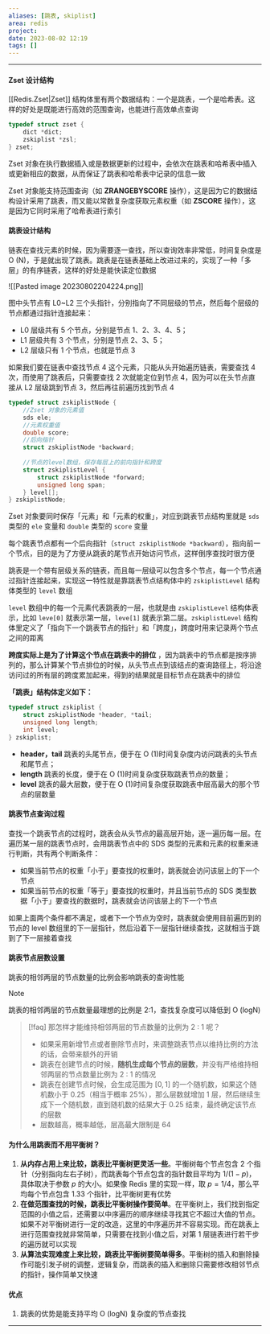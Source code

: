 ```yaml
---
aliases: [跳表, skiplist]
area: redis
project: 
date: 2023-08-02 12:19
tags: []
---
```

---
#### Zset 设计结构
[[Redis.Zset|Zset]] 结构体里有两个数据结构：一个是跳表，一个是哈希表。这样的好处是既能进行高效的范围查询，也能进行高效单点查询
```cpp
typedef struct zset {
    dict *dict;
    zskiplist *zsl;
} zset;
```
Zset 对象在执行数据插入或是数据更新的过程中，会依次在跳表和哈希表中插入或更新相应的数据，从而保证了跳表和哈希表中记录的信息一致

Zset 对象能支持范围查询（如 **ZRANGEBYSCORE** 操作），这是因为它的数据结构设计采用了跳表，而又能以常数复杂度获取元素权重（如 **ZSCORE** 操作），这是因为它同时采用了哈希表进行索引

#### 跳表设计结构
链表在查找元素的时候，因为需要逐一查找，所以查询效率非常低，时间复杂度是 O (N)，于是就出现了跳表。跳表是在链表基础上改进过来的，实现了一种「多层」的有序链表，这样的好处是能快读定位数据

![[Pasted image 20230802204224.png]]

图中头节点有 L0~L2 三个头指针，分别指向了不同层级的节点，然后每个层级的节点都通过指针连接起来：
- L0 层级共有 5 个节点，分别是节点 1、2、3、4、5；
- L1 层级共有 3 个节点，分别是节点 2、3、5；
- L2 层级只有 1 个节点，也就是节点 3 

如果我们要在链表中查找节点 4 这个元素，只能从头开始遍历链表，需要查找 4 次，而使用了跳表后，只需要查找 2 次就能定位到节点 4，因为可以在头节点直接从 L2 层级跳到节点 3，然后再往前遍历找到节点 4

```cpp
typedef struct zskiplistNode {
    //Zset 对象的元素值
    sds ele;
    //元素权重值
    double score;
    //后向指针
    struct zskiplistNode *backward;
  
    //节点的level数组，保存每层上的前向指针和跨度
    struct zskiplistLevel {
        struct zskiplistNode *forward;
        unsigned long span;
    } level[];
} zskiplistNode;
```
Zset 对象要同时保存「元素」和「元素的权重」，对应到跳表节点结构里就是 `sds` 类型的 `ele` 变量和 `double` 类型的 `score` 变量

每个跳表节点都有一个后向指针（`struct zskiplistNode *backward`），指向前一个节点，目的是为了方便从跳表的尾节点开始访问节点，这样倒序查找时很方便

跳表是一个带有层级关系的链表，而且每一层级可以包含多个节点，每一个节点通过指针连接起来，实现这一特性就是靠跳表节点结构体中的 `zskiplistLevel` 结构体类型的 `level` 数组

`level` 数组中的每一个元素代表跳表的一层，也就是由 `zskiplistLevel` 结构体表示，比如 `leve[0]` 就表示第一层，`leve[1]` 就表示第二层。`zskiplistLevel` 结构体里定义了「指向下一个跳表节点的指针」和「跨度」，跨度时用来记录两个节点之间的距离

**跨度实际上是为了计算这个节点在跳表中的排位** ，因为跳表中的节点都是按序排列的，那么计算某个节点排位的时候，从头节点点到该结点的查询路径上，将沿途访问过的所有层的跨度累加起来，得到的结果就是目标节点在跳表中的排位

**「跳表」结构体定义如下：**
```cpp
typedef struct zskiplist {
    struct zskiplistNode *header, *tail;
    unsigned long length;
    int level;
} zskiplist;
```
- **header，tail** 跳表的头尾节点，便于在 O (1)时间复杂度内访问跳表的头节点和尾节点；
- **length** 跳表的长度，便于在 O (1)时间复杂度获取跳表节点的数量；
- **level** 跳表的最大层数，便于在 O (1)时间复杂度获取跳表中层高最大的那个节点的层数量

#### 跳表节点查询过程
查找一个跳表节点的过程时，跳表会从头节点的最高层开始，逐一遍历每一层。在遍历某一层的跳表节点时，会用跳表节点中的 SDS 类型的元素和元素的权重来进行判断，共有两个判断条件：
- 如果当前节点的权重「小于」要查找的权重时，跳表就会访问该层上的下一个节点
- 如果当前节点的权重「等于」要查找的权重时，并且当前节点的 SDS 类型数据「小于」要查找的数据时，跳表就会访问该层上的下一个节点

如果上面两个条件都不满足，或者下一个节点为空时，跳表就会使用目前遍历到的节点的 level 数组里的下一层指针，然后沿着下一层指针继续查找，这就相当于跳到了下一层接着查找

#### 跳表节点层数设置
跳表的相邻两层的节点数量的比例会影响跳表的查询性能
> [!note] 
> 跳表的相邻两层的节点数量最理想的比例是 2:1，查找复杂度可以降低到 O (logN)

> [!faq] 那怎样才能维持相邻两层的节点数量的比例为 2 : 1 呢？
> - 如果采用新增节点或者删除节点时，来调整跳表节点以维持比例的方法的话，会带来额外的开销
> - 跳表在创建节点的时候，**随机生成每个节点的层数**，并没有严格维持相邻两层的节点数量比例为 2 : 1 的情况
> - 跳表在创建节点时候，会生成范围为 $[0, 1]$ 的一个随机数，如果这个随机数小于 $0.25$（相当于概率 $25\%$），那么层数就增加 1 层，然后继续生成下一个随机数，直到随机数的结果大于 $0.25$ 结束，最终确定该节点的层数
> - 层数越高，概率越低，层高最大限制是 64

#### 为什么用跳表而不用平衡树？
1. **从内存占用上来比较，跳表比平衡树更灵活一些**。平衡树每个节点包含 2 个指针（分别指向左右子树），而跳表每个节点包含的指针数目平均为 $1/(1-p)$，具体取决于参数 $p$ 的大小。如果像 Redis 里的实现一样，取 $p=1/4$，那么平均每个节点包含 $1.33$ 个指针，比平衡树更有优势
1. **在做范围查找的时候，跳表比平衡树操作要简单**。在平衡树上，我们找到指定范围的小值之后，还需要以中序遍历的顺序继续寻找其它不超过大值的节点。如果不对平衡树进行一定的改造，这里的中序遍历并不容易实现。而在跳表上进行范围查找就非常简单，只需要在找到小值之后，对第 1 层链表进行若干步的遍历就可以实现
1. **从算法实现难度上来比较，跳表比平衡树要简单得多**。平衡树的插入和删除操作可能引发子树的调整，逻辑复杂，而跳表的插入和删除只需要修改相邻节点的指针，操作简单又快速

#### 优点
1. 跳表的优势是能支持平均 O (logN) 复杂度的节点查找

---
